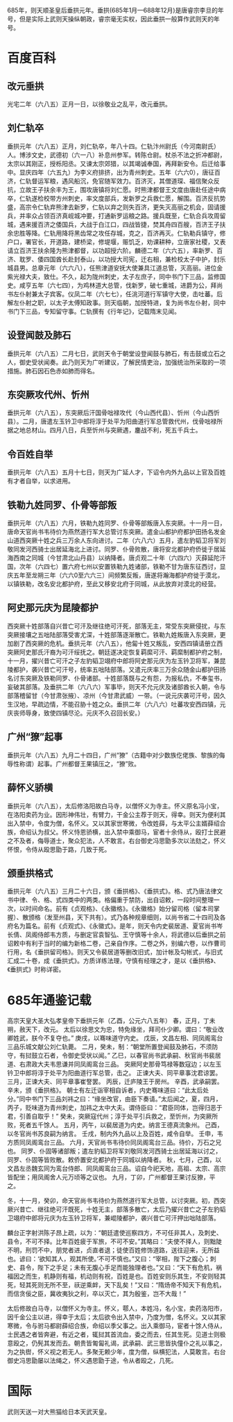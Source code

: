 685年，则天顺圣皇后垂拱元年。垂拱(685年1月—688年12月)是唐睿宗李旦的年号，但是实际上武则天操纵朝政，睿宗毫无实权，因此垂拱一般算作武则天的年号。

# 百度百科

## 改元垂拱

光宅二年（六八五）正月一日，以徐敬业之乱平，改元垂拱。

## 刘仁轨卒

垂拱元年（六八五）正月，刘仁轨卒，年八十四。仁轨汴州尉氏（今河南尉氏）人。博涉文史，武德初（六一八）补息州参军。转陈仓尉。杖杀不法之折冲都尉，太宗以其刚正，授栎阳丞。又谏太宗郊猎，以其竭诚奉国，再拜新安令。后迁给事中。显庆四年（六五九）为李义府排挤，出为青州刺史。五年（六六0），唐征百济，仁轨督运军粮，遇风船沉，免官随军效力。百济灭，其僧道琛、福信聚众反抗，立故王子扶余丰为王，围攻唐镇将刘仁愿。时熊津都督王文度由唐赴任途中病卒，仁轨遂检校带方州刺史，率文度部兵，发新罗之兵救仁愿，解围。百济反抗势盛，高宗令仁轨弃熊津去新罗，仁轨以弃之则失百济，更失灭高丽之机会，固请援兵，并率众占领百济真岘城冲要，打通新罗运粮之路。援兵既至，仁轨合兵攻周留城，遇来援百济之倭国兵，大战于白江口，四战皆捷，焚其舟四百艘，百济王子扶余忠胜等降。仁轨用降将黑齿常之攻任存城，克之，百济再灭。仁轨勒兵镇守，修户口，署官长，开道路，建桥梁，修堤堰，赈饥乏，劝课耕种，立唐家社稷，又表请立百济王扶余隆为熊津都督，以功超授六阶。麟德二年（六六五），率新罗、百济、耽罗、倭四国酋长赴封泰山，以功授大司宪，迁右相，兼检校太子中护，封乐城县男。总章元年（六六八），任熊津道安抚大使兼具江道总管，灭高丽。进位金紫光禄大夫，致仕。不久，起为陇州刺史，太子左庶子，同中书门下三品，监修国史。咸亨五年（六七四），为鸡林道大总管，伐新罗，破七重城，进爵为公，拜尚书左仆射兼太子宾客。仪凤二年（六七七），任洮河道行军镇守大使，击吐蕃。后解左仆射之职，以太子太傅知政事。则天临朝，加授特进，复为尚书左仆射，同中书门下三品，专知留守事。仁轨撰有《行年记》，记载隋末见闻。

## 设登闻鼓及肺石

垂拱元年（六八五）二月七日，武则天令于朝堂设登闻鼓与肺石，有击鼓或立石之人，御史受状闻奏。此乃则天为广听建议，了解民情吏治，加强统治所采取的一项措施。肺石因石色赤如肺而得名。

## 东突厥攻代州、忻州

垂拱元年（六八五），东突厥后汗国骨咄禄攻代（今山西代县）、忻州（今山西忻县）。二月，唐遣左玉钤卫中郎将淳于处平为阳曲道行军总管救代州，伐骨咄禄所据之地总材山。四月八日，兵至忻州与突厥遇，鏖战不利，死五千兵士。

## 令百姓自举

垂拱元年（六八五）五月十七日，则天为广延人才，下诏令内外九品以上官及百姓有才者自举，以求进用。

## 铁勒九姓同罗、仆骨等部叛

垂拱元年（六八五）六月，铁勒九姓同罗、仆骨等部叛唐入东突厥。十一月一日，唐命天官尚书韦待价为燕然道行军大总管讨东突厥。遣金山都护府都护田扬名发金山道西突厥十姓之兵三万余人东向进讨。二年（六八六）五月，遣左豹韬卫将军刘敬同发河西骑士出居延海北上进讨。同罗、仆骨败散，唐将安北都护府侨徙于居延海西南之同城（今甘肃北山丹县）以纳降者。唐贞观二十年（六四六）灭薛延陀汗国，次年（六四七）置六府七州以安置铁勒九姓诸部，铁勒不甘为唐东征西讨，显庆五年至龙朔三年（六六0至六六三）间频繁反叛，唐遂将瀚海都护府徙于漠北，以镇铁勒，改名安北都护府，至此又移安北府于同城，从此放弃对漠北的经营。

## 阿史那元庆为昆陵都护

西突厥十姓部落自兴昔亡可汗及继往绝可汗死，部落无主，常受东突厥侵扰，与东突厥接壤之五咄陆部落受害尤深，十姓部落逐渐散亡。铁勒九姓叛唐入东突厥，更加剧了西突厥的危机。垂拱元年（六八五），他匐十姓又叛乱，安西四镇请册立西突厥阿史那氏汗裔为可汗绥抚之。朝廷遂决定恢复羁縻可汗、羁縻制都护府之制，十一月，擢兴昔亡可汗之子左豹韬卫翊府中郎将阿史那元庆为左玉钤卫将军，兼昆陵都护，袭兴昔亡可汗号，统率五咄陆部落。又遣元庆率三万余众随金山都护田扬名讨东突厥及铁勒同罗、仆骨诸部。十姓部落既与之有怨，为报私仇，不奉玺书，妄破其部落。及垂拱二年（六八六）军事毕，则天不允元庆及诸部酋长入朝，令与部落稽留甘（今甘肃张掖）、凉州（今甘肃武威）一带。（一说元庆袭可汗号，因久生汉地，早疏边情，不能召胁十姓之众。垂拱二年（六八六）吐蕃攻安西四镇，元庆丧师辱身，致使四镇尽沦。元庆不久召回长安。）

## 广州“獠”起事

垂拱元年（六八五）九月二十四日，广州“獠”（古籍中对少数族仡佬族、黎族的侮辱性称谓）起事。广州都督王果镇压之，“獠”败。

## 薛怀义骄横

垂拱元年（六八五），太后修洛阳故白马寺，以僧怀义为寺主。怀义原名冯小宝，在洛阳卖药为业。因形神伟壮，有臂力，干金公主荐于则天，得幸。则天为便利其出入禁中，令度为僧，名怀义。又以其家世寒微，令改姓薛，与太平公主婿薛绍合族，命绍认为叔父。怀义恃恩骄横，出入禁中乘御马，宦者十余侍从，殴打士民避之不及者，侮辱道士，聚众犯法，人不敢言。右台御史冯思勖多次以法劾之，怀义怀恨，令侍从殴思勖于路，几致于死。

## 颁垂拱格式

垂拱元年（六八五）三月二十六日，颁《垂拱格》、《垂拱式》。格、式乃唐法律文书中律、令、格、式四类中的两类。格偏重于禁防，出自诏敕，一段时间整理一次，以时间命名。前有《贞观格》、《永徽格》。《永徽格》始分留司格（留本司掌握）、散颁格（发至州县，天下共有）。式乃各种规章细则，以尚书省二十四司及各府名为篇名。前有《贞观式》、《永徽式》。是年，则天令内史裴居道、夏官尚书岑长倩、凤阁侍郎韦方质，与删定官袁智弘、王守慎等十余人，将武德以后垂拱之前诏敕中有利于当时的编为新格二卷，己亲自作序。二卷之外，别编六卷，以作曹司行用，名《垂拱留司格》。则天又令裴居道等删改旧式，加计帐及勾帐式，与旧式汇成二十卷，成《垂拱式》。方质详练法理，守慎有经理之才，是以《垂拱格》、《垂拱式》时称详密。

# 685年通鉴记载

高宗天皇大圣大弘孝皇帝下垂拱元年（乙酉，公元六八五年）
春，正月，丁未朔，赦天下，改元。
太后以徐思文为忠，特免缘坐，拜司仆少卿。谓曰：“敬业改卿姓武，朕今不复夺也。”
庚戌，以骞味道守内史。
戊辰，文昌左相、同凤阁鸾台三品乐城文献公刘仁轨薨。
二月，癸未，制：“朝堂所置登闻鼓及肺石，不须防守，有挝鼓立石者，令御史受状以闻。”
乙巳，以春官尚书武承嗣、秋官尚书裴居道、右肃政大夫韦思谦并同凤阁鸾台三品。
突厥阿史那骨笃禄等数寇边；以左玉钤卫中郎将淳于处平为阳曲道行军总管，击之。
正谏大夫、同平章事沈君谅罢。
三月，正谏大夫、同平章事崔詧罢。
丙辰，迁庐陵王于房州。
辛酉，武承嗣罢。
辛未，颁《垂拱格》。
朝士有左迁诣宰相自诉者，内史骞味道曰：“此太后处分。”同中书门下三品刘祎之曰：“缘坐改官，由臣下奏请。”太后闻之，夏，四月，丙子，贬味道为青州刺史，加祎之太中大夫。谓侍臣曰：“君臣同体，岂得归恶于君，引善自取乎！”
癸未，突厥寇代州；淳于处平引兵救之，至忻州，为突厥所败，死者五千馀人。
五月，丙午，以裴居道为内史。纳言王德真流象州。
己酉，以冬官尚书苏良嗣为纳言。
壬戌，制内外九品以上及百姓，咸令自举。
壬申，韦方质同凤阁鸾台三品。
六月，天官尚书韦待价同凤阁鸾台三品。待价，万石之兄也。
同罗、仆固等诸部叛；遣左豹韬卫将军刘敬同发河西骑士出居延海以讨之，同罗、仆固等皆败散。敕侨置安北都护府于同城以纳降者。
秋，七月，己酉，以文昌左丞魏玄同为鸾台侍郎、同凤阁鸾台三品。诏自今祀天地，高祖、太宗、高宗皆配坐；用凤阁舍人元万顷等之议也。
九月，丁卯，广州都督王果讨反獠，平之。

冬，十一月，癸卯，命天官尚书韦待价为燕然道行军大总管，以讨突厥。初，西突厥兴昔亡、继往绝可汗既死，十姓无主，部落多散亡，太后乃擢兴昔亡之子左豹韬卫翊府中郎将元庆为左玉钤卫将军，兼崐陵都护，袭兴昔亡可汗押出咄陆部落。

麟台正字射洪陈子昂上疏，以为：“朝廷遣使巡察四方，不可任非其人，及刺史、县令，不可不择。比年百姓疲于军旅，不可不安。”其略曰：“夫使不择人，则黜陡不明，刑罚不中，朋党者进，贞直者退；徒使百姓修饰道路，送往迎来，无所益也。谚曰：‘欲知其人，观其所使。’不可不慎也。”又曰：“宰相，陛下之腹心；刺史、县令，陛下之手足；未有无腹心手足而能独理者也。”又曰：“天下有危机，祸福因之而生，机静则有福，机动则有祝，百姓是也。百姓安则乐其生，不安则轻其死，轻其死则无所不至，祆逆乘衅，天下乱矣！”又曰：“隋炀帝不知天下有危机，而信贪佞之臣，冀收夷狄之利，卒以灭亡，其为殷鉴，岂不大哉！”

太后修故白马寺，以僧怀义为寺主。怀义，鄠人，本姓冯，名小宝，卖药洛阳市，因千金公主以进，得幸于太后；太后欲令出入禁中，乃度为僧，名怀义。又以其家寒微，令与驸马都尉薛绍合族，命绍以季父事之。出入乘御马，宦者十馀人侍从，士民遇之者皆奔避，有近之者，辄挝其首流血，委之而去，任其生死。见道士则极意殴之，仍髡其发而去。朝贵皆匍匐礼谒，武承嗣、武三思皆执僮仆之礼以事之，为之执辔，怀义视之若无人。多聚无赖少年，度为僧，纵横犯法，人莫敢言。右台御史冯思勖屡以法绳之，怀义遇思勖于途，令从者殴之，几死。

# 国际

武则天送一对大熊猫给日本天武天皇。

